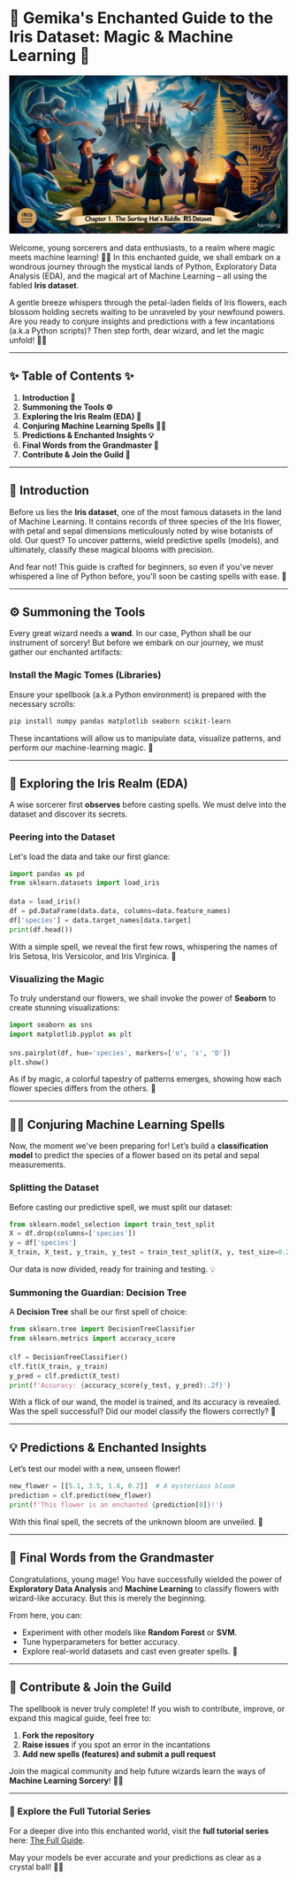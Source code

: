 # 🌿 Gemika's Enchanted Guide to the Iris Dataset: Magic & Machine Learning 🌟

![Chapter 01](images/chapter-01.jpg "Chapter 01")

Welcome, young sorcerers and data enthusiasts, to a realm where magic meets machine learning! 🧠💡 In this enchanted guide, we shall embark on a wondrous journey through the mystical lands of Python, Exploratory Data Analysis (EDA), and the magical art of Machine Learning – all using the fabled **Iris dataset**.

A gentle breeze whispers through the petal-laden fields of Iris flowers, each blossom holding secrets waiting to be unraveled by your newfound powers. Are you ready to conjure insights and predictions with a few incantations (a.k.a Python scripts)? Then step forth, dear wizard, and let the magic unfold! 🌿💧

---

## ✨ Table of Contents ✨

1. **Introduction 🎩**
2. **Summoning the Tools ⚙️**
3. **Exploring the Iris Realm (EDA) 🌿**
4. **Conjuring Machine Learning Spells 🧙‍♂️**
5. **Predictions & Enchanted Insights 💡**
6. **Final Words from the Grandmaster 🌟**
7. **Contribute & Join the Guild 🧪**

---

## 🎩 Introduction

Before us lies the **Iris dataset**, one of the most famous datasets in the land of Machine Learning. It contains records of three species of the Iris flower, with petal and sepal dimensions meticulously noted by wise botanists of old. Our quest? To uncover patterns, wield predictive spells (models), and ultimately, classify these magical blooms with precision.

And fear not! This guide is crafted for beginners, so even if you've never whispered a line of Python before, you'll soon be casting spells with ease. 🚀

---

## ⚙️ Summoning the Tools

Every great wizard needs a **wand**. In our case, Python shall be our instrument of sorcery! But before we embark on our journey, we must gather our enchanted artifacts:

### **Install the Magic Tomes (Libraries)**

Ensure your spellbook (a.k.a Python environment) is prepared with the necessary scrolls:
```bash
pip install numpy pandas matplotlib seaborn scikit-learn
```
These incantations will allow us to manipulate data, visualize patterns, and perform our machine-learning magic. 🎩

---

## 🌿 Exploring the Iris Realm (EDA)

A wise sorcerer first **observes** before casting spells. We must delve into the dataset and discover its secrets.

### **Peering into the Dataset**
Let's load the data and take our first glance:
```python
import pandas as pd
from sklearn.datasets import load_iris

data = load_iris()
df = pd.DataFrame(data.data, columns=data.feature_names)
df['species'] = data.target_names[data.target]
print(df.head())
```
With a simple spell, we reveal the first few rows, whispering the names of Iris Setosa, Iris Versicolor, and Iris Virginica. 🌿

### **Visualizing the Magic**
To truly understand our flowers, we shall invoke the power of **Seaborn** to create stunning visualizations:
```python
import seaborn as sns
import matplotlib.pyplot as plt

sns.pairplot(df, hue='species', markers=['o', 's', 'D'])
plt.show()
```
As if by magic, a colorful tapestry of patterns emerges, showing how each flower species differs from the others. 💐

---

## 🧙‍♂️ Conjuring Machine Learning Spells

Now, the moment we've been preparing for! Let’s build a **classification model** to predict the species of a flower based on its petal and sepal measurements.

### **Splitting the Dataset**
Before casting our predictive spell, we must split our dataset:
```python
from sklearn.model_selection import train_test_split
X = df.drop(columns=['species'])
y = df['species']
X_train, X_test, y_train, y_test = train_test_split(X, y, test_size=0.2, random_state=42)
```
Our data is now divided, ready for training and testing. 💡

### **Summoning the Guardian: Decision Tree**
A **Decision Tree** shall be our first spell of choice:
```python
from sklearn.tree import DecisionTreeClassifier
from sklearn.metrics import accuracy_score

clf = DecisionTreeClassifier()
clf.fit(X_train, y_train)
y_pred = clf.predict(X_test)
print(f'Accuracy: {accuracy_score(y_test, y_pred):.2f}')
```
With a flick of our wand, the model is trained, and its accuracy is revealed. Was the spell successful? Did our model classify the flowers correctly? 🌟

---

## 💡 Predictions & Enchanted Insights

Let’s test our model with a new, unseen flower!
```python
new_flower = [[5.1, 3.5, 1.4, 0.2]]  # A mysterious bloom
prediction = clf.predict(new_flower)
print(f'This flower is an enchanted {prediction[0]}!')
```
With this final spell, the secrets of the unknown bloom are unveiled. 🌿

---

## 🌟 Final Words from the Grandmaster

Congratulations, young mage! You have successfully wielded the power of **Exploratory Data Analysis** and **Machine Learning** to classify flowers with wizard-like accuracy. But this is merely the beginning.

From here, you can:
- Experiment with other models like **Random Forest** or **SVM**.
- Tune hyperparameters for better accuracy.
- Explore real-world datasets and cast even greater spells. 🎩

---

## 🧪 Contribute & Join the Guild

The spellbook is never truly complete! If you wish to contribute, improve, or expand this magical guide, feel free to:

1. **Fork the repository**
2. **Raise issues** if you spot an error in the incantations
3. **Add new spells (features) and submit a pull request**

Join the magical community and help future wizards learn the ways of **Machine Learning Sorcery**! 🦜🌟

---

### 🌿 Explore the Full Tutorial Series
For a deeper dive into this enchanted world, visit the **full tutorial series** here: [The Full Guide](https://dev.to/gerryleonugroho/series/30657).

May your models be ever accurate and your predictions as clear as a crystal ball! 🎩💚
